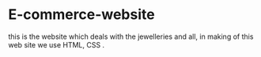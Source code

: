 # E-commerce-website
this is the website which deals with  the jewelleries and all, in making of this web site we use HTML, CSS .
